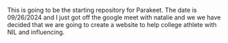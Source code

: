 This is going to be the starting repository for Parakeet. The date is 09/26/2024 and I just got off the google meet with natalie and we we have decided that we are going to create a website to help college athlete with NIL and influencing.


